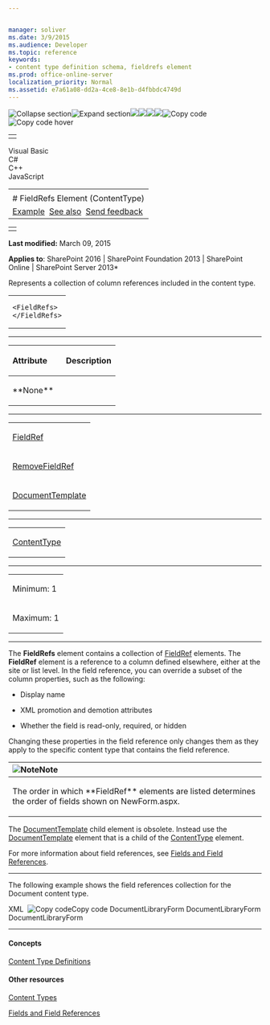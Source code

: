 ```yaml
---


manager: soliver
ms.date: 3/9/2015
ms.audience: Developer
ms.topic: reference
keywords:
- content type definition schema, fieldrefs element
ms.prod: office-online-server
localization_priority: Normal
ms.assetid: e7a61a08-dd2a-4ce8-8e1b-d4fbbdc4749d
---
```


![Collapse
section](../icons/collapse_all.gif "Collapse section")![Expand
section](../icons/expand_all.gif "Expand section")![](../icons/collapse_all.gif)![](../icons/expand_all.gif)![](../icons/dropdown.gif)![](../icons/dropdownHover.gif)![Copy
code](../icons/copycode.gif "Copy code")![Copy code
hover](../icons/copycodeHighlight.gif "Copy code hover")
<table>
<tbody>
<tr class="odd">
<td align="left"></td>
</tr>
</tbody>
</table>

Visual Basic  
C\#  
C++  
JavaScript  

<table>
<tbody>
<tr class="odd">
<td align="left"><span id="runningHeaderText"></span></td>
</tr>
<tr class="even">
<td align="left"># FieldRefs Element (ContentType)</td>
</tr>
<tr class="odd">
<td align="left"><a href="#exampleToggle">Example</a>  <a href="#seeAlsoToggle">See also</a>  <span id="headfeedbackarea" class="feedbackhead"><a href="javascript:SubmitFeedback(&#39;docthis@Microsoft.com&#39;,&#39;&#39;,&#39;&#39;,&#39;&#39;,&#39;1.0.18082.1225&#39;,&#39;%0\dThank%20you%20for%20your%20feedback.%20The%20developer%20writing%20teams%20use%20your%20feedback%20to%20improve%20documentation.%20While%20we%20are%20reviewing%20your%20feedback,%20we%20may%20send%20you%20e-mail%20to%20ask%20for%20clarification%20or%20feedback%20on%20a%20solution.%20We%20do%20not%20use%20your%20e-mail%20address%20for%20any%20other%20purpose%20and%20we%20delete%20it%20after%20we%20finish%20our%20review.%0\AFor%20further%20information%20about%20the%20privacy%20policies%20of%20Microsoft,%20please%20see%20http://privacy.microsoft.com/en-us/default.aspx.%0\A%0\d&#39;,&#39;Customer%20feedback&#39;);">Send feedback</a></span></td>
</tr>
</tbody>
</table>

<table>
<colgroup>
<col width="100%" />
</colgroup>
<tbody>
<tr class="odd">
<td align="left"></td>
</tr>
</tbody>
</table>

**Last modified:** March 09, 2015

**Applies to**: SharePoint 2016 | SharePoint Foundation 2013 |
SharePoint Online | SharePoint Server 2013*

Represents a collection of column references included in the content
type.

<span codelanguage="other"></span>
<table>
<colgroup>
<col width="100%" />
</colgroup>
<tbody>
<tr class="odd">
<td align="left"><pre><code>&lt;FieldRefs&gt;
&lt;/FieldRefs&gt;</code></pre></td>
</tr>
</tbody>
</table>


-----------------------------------------------------------------------------------------------------------------------------------------------------------------------------------------------

<table>
<colgroup>
<col width="50%" />
<col width="50%" />
</colgroup>
<thead>
<tr class="header">
<th align="left"><p>Attribute</p></th>
<th align="left"><p>Description</p></th>
</tr>
</thead>
<tbody>
<tr class="odd">
<td align="left"><p>**None**</p></td>
<td align="left"><p></p></td>
</tr>
</tbody>
</table>


---------------------------------------------------------------------------------------------------------------------------------------------------------------------------------------------------

<table>
<colgroup>
<col width="100%" />
</colgroup>
<tbody>
<tr class="odd">
<td align="left"><p><a href="fieldref-element-contenttype.htm">FieldRef</a></p></td>
</tr>
<tr class="even">
<td align="left"><p><a href="removefieldref-element-contenttype.htm">RemoveFieldRef</a></p></td>
</tr>
<tr class="odd">
<td align="left"><p><a href="http://msdn.microsoft.com/library/a4ae965b-6ac7-41f6-9a11-47f3d2b06cd0(Office.15).aspx">DocumentTemplate</a></p></td>
</tr>
</tbody>
</table>


----------------------------------------------------------------------------------------------------------------------------------------------------------------------------------------------------

<table>
<colgroup>
<col width="100%" />
</colgroup>
<tbody>
<tr class="odd">
<td align="left"><p><a href="contenttype-element-contenttype.htm">ContentType</a></p></td>
</tr>
</tbody>
</table>


------------------------------------------------------------------------------------------------------------------------------------------------------------------------------------------------

<table>
<colgroup>
<col width="100%" />
</colgroup>
<tbody>
<tr class="odd">
<td align="left"><p>Minimum: 1</p></td>
</tr>
<tr class="even">
<td align="left"><p>Maximum: 1</p></td>
</tr>
</tbody>
</table>


----------------------------------------------------------------------------------------------------------------------------------------------------------------------------------------------------------------------------

The **FieldRefs** element contains a collection
of [FieldRef](fieldref-element-contenttype.htm) elements. The
**FieldRef** element is a reference to a column
defined elsewhere, either at the site or list level. In the field
reference, you can override a subset of the column properties, such as
the following:

-   Display name

-   XML promotion and demotion attributes

-   Whether the field is read-only, required, or hidden

Changing these properties in the field reference only changes them as
they apply to the specific content type that contains the field
reference.

<table>
<colgroup>
<col width="100%" />
</colgroup>
<thead>
<tr class="header">
<th align="left"><img src="../icons/alert_note.gif" title="Note" alt="Note" /><strong>Note</strong></th>
</tr>
</thead>
<tbody>
<tr class="odd">
<td align="left"><p>The order in which **FieldRef** elements are listed determines the order of fields shown on NewForm.aspx.</p></td>
</tr>
</tbody>
</table>

The
[DocumentTemplate](http://msdn.microsoft.com/library/a4ae965b-6ac7-41f6-9a11-47f3d2b06cd0(Office.15).aspx)
child element is obsolete. Instead use the
[DocumentTemplate](documenttemplate-element-contenttype.htm) element
that is a child of the
[ContentType](contenttype-element-contenttype.htm) element.

For more information about field references, see [Fields and Field
References](http://msdn.microsoft.com/library/6b536c1a-719c-4203-8006-c162de199bfc(Office.15).aspx).


------------------------------------------------------------------------------------------------------------------------------------------------------------------------------------------

The following example shows the field references collection for the
Document content type.

<span codelanguage="xmlLang"></span>
XML 
<span class="copyCode" onclick="CopyCode(this)"
onkeypress="CopyCode_CheckKey(this, event)"
onmouseover="ChangeCopyCodeIcon(this)"
onmouseout="ChangeCopyCodeIcon(this)" tabindex="0">![Copy
code](../icons/copycode.gif "Copy code")Copy code</span>
    <ContentType ID="0x0101"
        Name="$Resources:Document"
        Group="$Resources:Document_Content_Types"
        Description="$Resources:DocumentCTDesc"
        V2ListTemplateName="doclib"
        Version="0">
        <FieldRefs>
            <RemoveFieldRef ID="{67df98f4-9dec-48ff-a553-29bece9c5bf4}" Name="Attachments" /> <!-- Attachments -->
            <RemoveFieldRef ID="{f1e020bc-ba26-443f-bf2f-b68715017bbc}" Name="WorkflowVersion" /> <!-- WorkflowVersion -->
            <RemoveFieldRef ID="{bc91a437-52e7-49e1-8c4e-4698904b2b6d}" Name="LinkTitleNoMenu" /> <!-- LinkTitleNoMenu -->
            <RemoveFieldRef ID="{82642ec8-ef9b-478f-acf9-31f7d45fbc31}" Name="LinkTitle" /> <!-- LinkTitle -->
            <RemoveFieldRef ID="{ae069f25-3ac2-4256-b9c3-15dbc15da0e0}" Name="GUID" /> <!-- GUID -->
            <RemoveFieldRef ID="{de8beacf-5505-47cd-80a6-aa44e7ffe2f4}" Name="WorkflowInstanceID" /> <!-- WorkflowInstanceID -->
            <FieldRef ID="{5f47e085-2150-41dc-b661-442f3027f552}" Name="SelectFilename" /> <!-- SelectFilename -->
            <FieldRef ID="{8553196d-ec8d-4564-9861-3dbe931050c8}" Name="FileLeafRef" Required="TRUE"/> <!-- FileLeafRef -->
            <FieldRef ID="{8c06beca-0777-48f7-91c7-6da68bc07b69}" Name="Created" Hidden="TRUE" /> <!-- Created -->
            <FieldRef ID="{fa564e0f-0c70-4ab9-b863-0177e6ddd247}" Name="Title" Required="FALSE" ShowInNewForm="FALSE" ShowInEditForm="TRUE"/> <!-- Title -->            
            <FieldRef ID="{28cf69c5-fa48-462a-b5cd-27b6f9d2bd5f}" Name="Modified"  Hidden="TRUE" /> <!-- Modified -->
            <FieldRef ID="{822c78e3-1ea9-4943-b449-57863ad33ca9}" Name="Modified_x0020_By" Hidden="FALSE"/> <!-- Modified_x0020_By -->
            <FieldRef ID="{4dd7e525-8d6b-4cb4-9d3e-44ee25f973eb}" Name="Created_x0020_By" Hidden="FALSE" /> <!-- Created_x0020_By -->
         </FieldRefs>
        <XmlDocuments>
            <XmlDocument NamespaceURI="http://schemas.microsoft.com/sharepoint/v3/contenttype/forms">
                <FormTemplates xmlns="http://schemas.microsoft.com/sharepoint/v3/contenttype/forms">
                    <Display>DocumentLibraryForm</Display>
                    <Edit>DocumentLibraryForm</Edit>
                    <New>DocumentLibraryForm</New>
                </FormTemplates>
            </XmlDocument>
        </XmlDocuments>
    </ContentType>


-------------------------------------------------------------------------------------------------------------------------------------------------------------------------------------------

#### Concepts

<span sdata="link">[Content Type
Definitions](content-type-definitions.htm)</span>

#### Other resources

[Content
Types](http://msdn.microsoft.com/library/f5e56c7c-f699-466c-a7ad-3d91a7d219a1(Office.15).aspx)

[Fields and Field
References](http://msdn.microsoft.com/library/6b536c1a-719c-4203-8006-c162de199bfc(Office.15).aspx)








